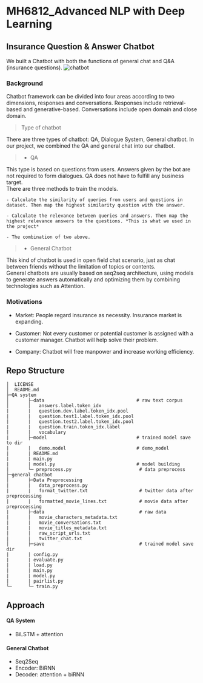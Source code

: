 # MH6812_Advanced NLP with Deep Learning
## Insurance Question & Answer Chatbot 

We built a Chatbot with both the functions of general chat and Q&A (insurance questions). 
![chatbot](https://github.com/yiwen26/NLP_chatbot/blob/master/graph/%E5%9B%BE%E7%89%871.gif)

### Background

Chatbot framework can be divided into four areas according to two dimensions, responses and conversations. Responses include retrieval-based and generative-based. Conversations include open domain and close domain.


> Type of chatbot

There are three types of chatbot: QA, Dialogue System, General chatbot. In our project, we combined the QA and general chat into our chatbot.

>- QA

This type is based on questions from users. Answers given by the bot are not required to form dialogues. QA does not have to fulfill any business target.    
There are three methods to train the models.    

    - Calculate the similarity of queries from users and questions in dataset. Then map the highest similarity question with the answer.    

    - Calculate the relevance between queries and answers. Then map the highest relevance answers to the questions. *This is what we used in the project*

    - The combination of two above.  

>- General Chatbot

This kind of chatbot is used in open field chat scenario, just as chat between friends without the limitation of topics or contents.    
General chatbots are usually based on seq2seq architecture, using models to generate answers automatically and optimizing them by combining technologies such as Attention.  

### Motivations

- Market: People regard insurance as necessity. Insurance market is expanding.

- Customer: Not every customer or potential customer is assigned with a customer manager. Chatbot will help solve their problem.

- Company: Chatbot will free manpower and increase working efficiency.

## Repo Structure

```
│  LICENSE   
│  README.md
├─QA system              
│       ├─data                                  # raw text corpus
│       │   answers.label.token_idx
|       |   question.dev.label.token_idx.pool
|       |   question.test1.label.token_idx.pool
|       |   question.test2.label.token_idx.pool
|       |   question.train.token_idx.label
|       |   vocabulary
|       ├─model                                 # trained model save to dir
|       |   demo.model                          # demo_model
|       | README.md
|       | main.py                         
|       | model.py                              # model building
|       └─ preprocess.py                         # data preprocess      
├─general chatbot
│       ├─Data Preprocessing
|       |   data_preprocess.py
|       |   format_twitter.txt                   # twitter data after preprocessing
|       |   formatted_movie_lines.txt            # movie data after preprocessing
|       ├─data                                   # raw data
|       |   movie_characters_metadata.txt
|       |   movie_conversations.txt
|       |   movie_titles_metadata.txt
|       |   raw_script_urls.txt
|       |   twitter_chat.txt
│       ├─save                                   # trained model save dir
|       | config.py
|       | evaluate.py
|       | load.py
|       | main.py
|       | model.py
|       | pairlist.py
└─      └─ train.py
```

## Approach

#### QA System

- BiLSTM + attention


#### General Chatbot
- Seq2Seq
- Encoder: BiRNN
- Decoder: attention + biRNN

